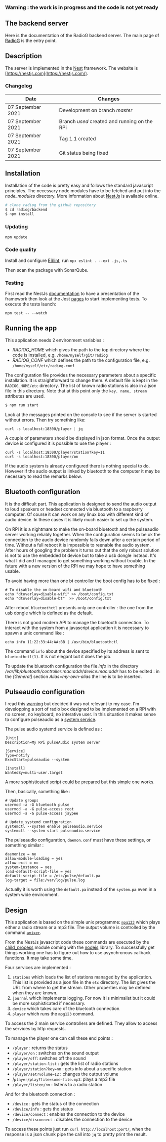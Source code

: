 
### Warning : the work is in progress and the code is not yet ready

## The backend server

Here is the documentation of the RadioG backend server.
The main page of [RadioG](https://github.com/jplf/radiog/blob/master/README.md) is the entry point.

## Description

The server is implemented in the [Nest](https://github.com/nestjs/nest) framework. The website is [https://nestjs.com](https://nestjs.com/).

### Changelog
| Date         | Changes |
|--------------|---------|
| 07 September 2021 | Development on branch *master* |
| 07 September 2021 | Branch *used* created and running on the RPi |
| 07 September 2021 | Tag 1.1 created |
| 07 September 2021 | Git status being fixed |

## Installation

Installation of the code is pretty easy and follows the standard javascript principles. The necessary node modules have to be fetched and put into the *node_modules* directory. More information about [NestJs](https://docs.nestjs.com) is available online.

```bash
# clone radiog from the github repository
$ cd radiog/backend
$ npm install
```
### Updating
```bash
npm update
```

### Code quality

Install and configure [ESlint](https://eslint.org/), run
`npx eslint . --ext .js,.ts`

Then scan the package with SonarQube.

### Testing

First read the NestJs [documentation](https://docs.nestjs.com/fundamentals/testing) to have a presentation of the framework then look at the Jest [pages](https://jestjs.io/docs/en/getting-started) to start implementing tests. 
To execute the tests launch:
```
npm test -- --watch
```


## Running the app

This application needs 2 environment variables :
* _RADIOG_HOME_ which gives the path to the top directory where the code is installed, e.g. `/home/myself/git/radiog`
* _RADIOG_CONF_ which defines the path to the configuration file, e.g. `/home/myself/etc/radiog.conf`

The configuration file provides the necessary parameters about a specific installation. It is straightforward to change them.
A default file is kept in the `RADIOG_HOME/etc` directory. The list of known radio stations is also in a json file in this directory. Note that at this point only the `key, name, stream` attributes are used.

```bash
$ npm run start
```
Look at the messages printed on the console to see if the server is started without errors. Then try something like:
```
curl -s localhost:18300/player | jq
```
A couple of parameters should be displayed in json format.
Once the output device is configured it is possible to use the player :
```
curl -s localhost:18300/player/station?key=11
curl -s localhost:18300/player/on
```
If the audio system is already configured there is nothing special to do. However if the audio output is linked by bluetooth to the computer it may be necessary to read the remarks below.

## Bluetooth configuration

It is the difficult part. This application is designed to send the audio output to loud speakers or headset connected via bluetooth to a raspberry computer. Of course it can work on any linux box with different kind of audio device. In these cases it is likely much easier to set up the system.

On RPi it is a nightmare to make the on-board bluetooth and the pulseaudio server working reliably together. When the configuration seems to be ok the connection to the audio device randomly falls down after a certain period of time. Without a full reboot it is impossible to reenable the audio system. After hours of googling the problem it turns out that the only robust solution is not to use the embedded bt device but to take a usb dongle instead. It's what I did and I managed to get something working without trouble. In the future with a new version of the RPi we may hope to have something usable.

To avoid having more than one bt controller the boot config has to be fixed :
```
# To disable the on-board wifi and bluetooth
echo "dtoverlay=disable-wifi" >> /boot/config.txt
echo "dtoverlay=disable-bt"  >> /boot/config.txt
```
After reboot `bluetoothctl` presents only one controller : the one from the usb dongle which is defined as the default.

There is not good modern API to manage the bluetooth connection. To interact with the system from a javascript application it is necessary to spawn a unix command like :
```
echo info 11:22:33:44:AA:BB | /usr/bin/bluetoothctl
```
The command `info` about the device specified by its address is sent to `bluetoothctl(1)`. It is not elegant but it does the job.

To update the bluetooth configuration the file _info_ in the directory _/var/lib/bluetooth/controller:mac:addr/device:mac:addr_ has to be edited : in the _[General]_ section _Alias=my-own-alias_ the line is to be inserted.

## Pulseaudio configuration

I read this [warning](https://www.freedesktop.org/wiki/Software/PulseAudio/Documentation/User/WhatIsWrongWithSystemWide/) but decided it was not relevant to my case. I'm developping a sort of radio box designed to be implemented on a RPi with no screen, no keyboard, no interative user. In this situation it makes sense to configure pulseaudio as a [system service](https://www.freedesktop.org/wiki/Software/PulseAudio/Documentation/User/SystemWide/).

The pulse audio systemd service is defined as :
```
[Unit]
Description=My RPi pulseAudio system server

[Service]
Type=notify
ExecStart=pulseaudio --system

[Install]
WantedBy=multi-user.target
```
A more sophisticated script could be prepared but this simple one works.

Then, basically, something like :
```
# Update groups
usermod -a -G bluetooth pulse
usermod -a -G pulse-access root
usermod -a -G pulse-access jaypee

# Update systemd configuration
systemctl --system enable pulseaudio.service
systemctl --system start pulseaudio.service
```
The pulseaudio configuration, `daemon.conf` must have these settings, or something similar :
```
daemonize = no
allow-module-loading = yes
allow-exit = no
system-instance = yes
load-default-script-file = yes
default-script-file = /etc/pulse/default.pa
log-target = file:/var/log/pulse.log
```
Actually it is worth using the `default.pa` instead of the `system.pa` even in a system wide environment.

## Design

This application is based on the simple unix programme: [`mpg123`](https://www.mpg123.de/) which plays either a radio stream or a mp3 file. The output volume is controlled by the command [`amixer`](https://linux.die.net/man/1/amixer).

From the NestJs javascript code these commands are executed by the [child_process](https://nodejs.org/api/child_process.html) module coming with the [nodejs](https://nodejs.org/api/synopsis.html) library. To successfully get things working one has to figure out how to use asynchronous callback functions. It may take some time.

Four services are implemented :
1. `stations` which loads the list of stations managed by the application. This list is provided as a json file in the `etc` directory. The list gives the URL from where to get the stream. Other properties may be defined when they are known.
1. `journal` which implements logging. For now it is minimalist but it could be more sophisticated if necessary.
1. `device` which takes care of the bluetooth connection.
1. `player` which runs the `mpg123` command.

To access the 2 main service controllers are defined. They allow to access the services by http requests.

To manage the player one can call these end points :

* `/player` : returns the status
* `/player/on` : switches on the sound output
* `/player/off`: switches off the sound
* `/player/station-list` : gets the list of radio stations
* `/player/station?key=nn` : gets info about a specific station
* `/player/set?volume=12` : changes the output volume
* /`player/play?file=some-file.mp3`: plays a mp3 file
* `/player/listen/nn` : listens to a radio station

And for the bluetooth connection :

* `/device` : gets the status of the connection
* `/device/info` : gets the status
* `/device/connect` : enables the connection to the device
* `/device/disconnect` : disables the connection to the device

To access these points just run `curl http://localhost:port/`, when the response is a json chunk pipe the call into `jq` to pretty print the result.
